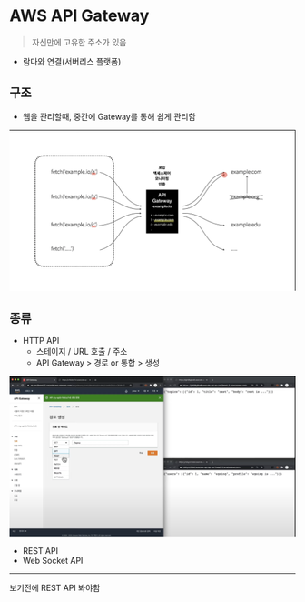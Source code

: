 # AWS API Gateway
> 자신만에 고유한 주소가 있음

- 람다와 연결(서버리스 플랫폼)

## 구조 
- 웹을 관리할때, 중간에 Gateway를 통해 쉽게 관리함

![구조](../img/AWS_Gateway_1.png)

## 종류

- HTTP API 
  - 스테이지 / URL 호출 / 주소
  - API Gateway > 경로 or 통합 > 생성 

![경로](../img/AWS_Gateway_2.png)


- REST API
- Web Socket API

--- 
보기전에 REST API 봐야함